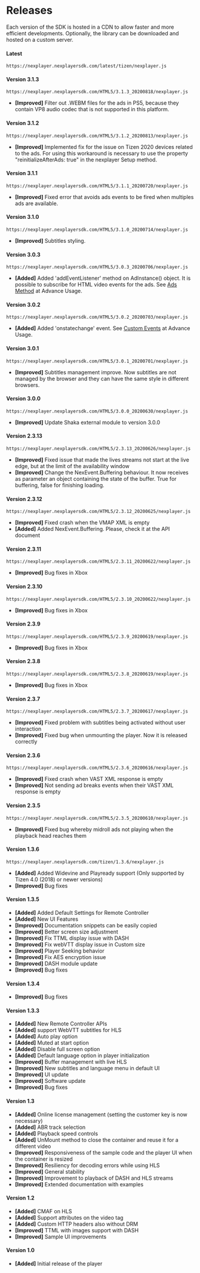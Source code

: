 <a id="releases-top"> </a>

# Releases

Each version of the SDK is hosted in a CDN to allow faster and more efficient developments. Optionally, the library can be downloaded and hosted on a custom server.

#### Latest
```
https://nexplayer.nexplayersdk.com/latest/tizen/nexplayer.js
```
#### Version 3.1.3
```
https://nexplayer.nexplayersdk.com/HTML5/3.1.3_20200818/nexplayer.js
```
* **[Improved]** Filter out .WEBM files for the ads in PS5, because they contain VP8 audio codec that is not supported in this platform. 

#### Version 3.1.2
```
https://nexplayer.nexplayersdk.com/HTML5/3.1.2_20200813/nexplayer.js
```
* **[Improved]** Implemented fix for the issue on Tizen 2020 devices related to the ads. For using this workaround is necessary to use the property "reinitializeAfterAds: true" in the nexplayer Setup method.

#### Version 3.1.1
```
https://nexplayer.nexplayersdk.com/HTML5/3.1.1_20200720/nexplayer.js
```
* **[Improved]** Fixed error that avoids ads events to be fired when multiples ads are available.

#### Version 3.1.0
```
https://nexplayer.nexplayersdk.com/HTML5/3.1.0_20200714/nexplayer.js
```
* **[Improved]** Subtitles styling.


#### Version 3.0.3
```
https://nexplayer.nexplayersdk.com/HTML5/3.0.3_20200706/nexplayer.js
```
* **[Added]** Added 'addEventListener' method on AdInstance() object. It is possible to subscribe for HTML video events for the ads. See <a href="https://nexplayer.github.io/TizenWebOS/#/advanceusage?id=miscellaneous">Ads Method</a> at Advance Usage.

#### Version 3.0.2
```
https://nexplayer.nexplayersdk.com/HTML5/3.0.2_20200703/nexplayer.js
```
* **[Added]** Added 'onstatechange' event. See  <a href="https://nexplayer.github.io/TizenWebOS/#/advanceusage?id=custom-events">Custom Events</a> at Advance Usage.

#### Version 3.0.1
```
https://nexplayer.nexplayersdk.com/HTML5/3.0.1_20200701/nexplayer.js
```
* **[Improved]** Subtitles management improve. Now subtitles are not managed by the browser and they can have the same style in different browsers.


#### Version 3.0.0
```
https://nexplayer.nexplayersdk.com/HTML5/3.0.0_20200630/nexplayer.js
```
* **[Improved]** Update Shaka external module to version 3.0.0


#### Version 2.3.13
```
https://nexplayer.nexplayersdk.com/HTML5/2.3.13_20200626/nexplayer.js
```
* **[Improved]** Fixed issue that made the lives streams not start at the live edge, but at the limit of the availability window
* **[Improved]** Change the NexEvent.Buffering behaviour. It now receives as parameter an object containing the state of the buffer. True for buffering, false for finishing loading.


#### Version 2.3.12
```
https://nexplayer.nexplayersdk.com/HTML5/2.3.12_20200625/nexplayer.js
```
* **[Improved]** Fixed crash when the VMAP XML is empty
* **[Added]** Added NexEvent.Buffering. Please, check it at the API document

#### Version 2.3.11
```
https://nexplayer.nexplayersdk.com/HTML5/2.3.11_20200622/nexplayer.js
```
* **[Improved]** Bug fixes in Xbox

#### Version 2.3.10
```
https://nexplayer.nexplayersdk.com/HTML5/2.3.10_20200622/nexplayer.js
```
* **[Improved]** Bug fixes in Xbox

#### Version 2.3.9
```
https://nexplayer.nexplayersdk.com/HTML5/2.3.9_20200619/nexplayer.js
```
* **[Improved]** Bug fixes in Xbox

#### Version 2.3.8
```
https://nexplayer.nexplayersdk.com/HTML5/2.3.8_20200619/nexplayer.js
```
* **[Improved]** Bug fixes in Xbox

#### Version 2.3.7
```
https://nexplayer.nexplayersdk.com/HTML5/2.3.7_20200617/nexplayer.js
```
* **[Improved]** Fixed problem with subtitles being activated without user interaction
* **[Improved]** Fixed bug when unmounting the player. Now it is released correctly


#### Version 2.3.6
```
https://nexplayer.nexplayersdk.com/HTML5/2.3.6_20200616/nexplayer.js
```
* **[Improved]** Fixed crash when VAST XML response is empty 
* **[Improved]** Not sending ad breaks events when their VAST XML response is empty 

#### Version 2.3.5
```
https://nexplayer.nexplayersdk.com/HTML5/2.3.5_20200610/nexplayer.js
```
* **[Improved]** Fixed bug whereby midroll ads not playing when the playback head reaches them


#### Version 1.3.6
```
https://nexplayer.nexplayersdk.com/tizen/1.3.6/nexplayer.js
```
* **[Added]** Added Widevine and Playready support (Only supported by Tizen 4.0 (2018) or newer versions)
* **[Improved]** Bug fixes


#### Version 1.3.5
* **[Added]** Added Default Settings for Remote Controller
* **[Added]** New UI Features
* **[Improved]** Documentation snippets can be easily copied
* **[Improved]** Better screen size adjustment
* **[Improved]** Fix TTML display issue with DASH
* **[Improved]** Fix webVTT display issue in Custom size
* **[Improved]** Player Seeking behavior
* **[Improved]** Fix AES encryption issue
* **[Improved]** DASH module update
* **[Improved]** Bug fixes

#### Version 1.3.4
* **[Improved]** Bug fixes

#### Version 1.3.3
* **[Added]** New Remote Controller APIs
* **[Added]** support WebVTT subtitles for HLS
* **[Added]** Auto play option
* **[Added]** Muted at start option
* **[Added]** Disable full screen option
* **[Added]** Default language option in player initialization
* **[Improved]** Buffer management with live HLS
* **[Improved]** New subtitles and language menu in default UI
* **[Improved]** UI update
* **[Improved]** Software update
* **[Improved]** Bug fixes


#### Version 1.3

* **[Added]** Online license management (setting the customer key is now necessary)
* **[Added]** ABR track selection
* **[Added]** Playback speed controls
* **[Added]** UnMount method to close the container and reuse it for a different video
* **[Improved]** Responsiveness of the sample code and the player UI when the container is resized
* **[Improved]** Resiliency for decoding errors while using HLS
* **[Improved]** General stability
* **[Improved]** Improvement to playback of DASH and HLS streams
* **[Improved]** Extended documentation with examples

#### Version 1.2

* **[Added]** CMAF on HLS
* **[Added]** Support attributes on the video tag
* **[Added]** Custom HTTP headers also without DRM
* **[Improved]** TTML with images support with DASH
* **[Improved]** Sample UI improvements

#### Version 1.0

* **[Added]** Initial release of the player